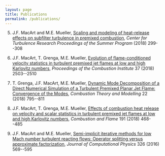```yaml
---
layout: page
title: Publications
permalink: /publications/
---
```




5. J.F. MacArt and M.E. Mueller, [Scaling and modeling of heat-release effects on subfilter turbulence in premixed combustion](./_media/publications/02_MacArt_CTR18.pdf), *Center for Turbulence Research Proceedings of the Summer Program* (2018) 299--308


4. J.F. MacArt, T. Grenga, M.E. Mueller, [Evolution of flame-conditioned velocity statistics in turbulent premixed jet flames at low and high Karlovitz numbers](https://doi.org/10.1016/j.proci.2018.08.030), *Proceedings of the Combustion Institute* 37 (2018) 2503--2510


3. T. Grenga, J.F. MacArt, M.E. Mueller, [Dynamic Mode Decomposition of a Direct Numerical Simulation of a Turbulent Premixed Planar Jet Flame: Convergence of the Modes](https://doi.org/10.1080/13647830.2018.1457799), *Combustion Theory and Modelling* 22 (2018) 795--811


2. J.F. MacArt, T. Grenga, M.E. Mueller, [Effects of combustion heat release on velocity and scalar statistics in turbulent premixed jet flames at low and high Karlovitz numbers](https://doi.org/10.1016/j.combustflame.2018.01.022), *Combustion and Flame* 191 (2018) 468--485


1. J.F. MacArt and M.E. Mueller, [Semi-implicit iterative methods for low Mach number turbulent reacting flows: Operator splitting versus approximate factorization](http://dx.doi.org/10.1016/j.jcp.2016.09.016), *Journal of Computational Physics* 326 (2016) 569--595